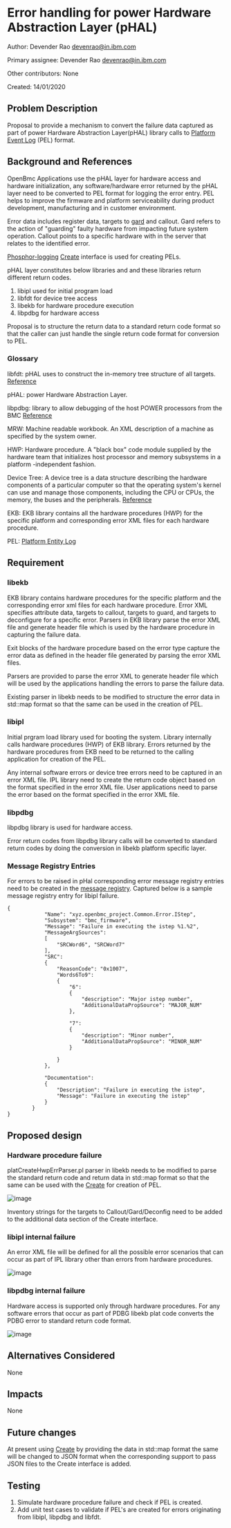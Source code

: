 # Error handling for power Hardware Abstraction Layer (pHAL)

Author:
Devender Rao <devenrao@in.ibm.com> <devenrao>

Primary assignee:
Devender Rao <devenrao@in.ibm.com> <devenrao>

Other contributors:
None

Created:
14/01/2020

## Problem Description
Proposal to provide a mechanism to convert the failure data captured as part
of power Hardware Abstraction Layer(pHAL) library calls to
[Platform Event Log][1] (PEL) format.

## Background and References
OpenBmc Applications use the pHAL layer for hardware access and hardware
initialization, any software/hardware error returned by the pHAL layer need
to be converted to PEL format for logging the error entry. PEL helps to
improve the firmware and platform serviceability during product development,
manufacturing and in customer environment.

Error data includes register data, targets to [gard][2] and callout.
Gard refers to the action of "guarding" faulty hardware from impacting future
system operation. Callout points to a specific hardware with in the server
that relates to the identified error.

[Phosphor-logging][3] [Create][4] interface is used for creating PELs.

pHAL layer constitutes below libraries and and these libraries return
different return codes.
1. libipl used for initial program load
2. libfdt for device tree access
3. libekb for hardware procedure execution
4. libpdbg for hardware access

Proposal is to structure the return data to a standard return code format so
that the caller can just handle the single return code format for conversion
to PEL.

### Glossary
libfdt: pHAL uses to construct the in-memory tree structure of all targets.
[Reference][5]

pHAL: power Hardware Abstraction Layer.

libpdbg: library to allow debugging of the host POWER processors from the BMC
[Reference][6]

MRW: Machine readable workbook. An XML description of a machine as specified
by the system owner.

HWP: Hardware procedure. A "black box" code module supplied by the hardware
team that initializes host processor and memory subsystems in a platform
-independent fashion.

Device Tree: A device tree is a data structure describing the hardware
components of a particular computer so that the operating system's kernel can
use and manage those components, including the CPU or CPUs, the memory, the
buses and the peripherals. [Reference][7]

EKB: EKB library contains all the hardware procedures (HWP) for the specific
platform and corresponding error XML files for each hardware procedure.

PEL: [Platform Entity Log][1]

## Requirement
### libekb
EKB library contains hardware procedures for the specific platform and the
corresponding error xml files for each hardware procedure. Error XML specifies
attribute data, targets to callout, targets to guard, and targets to
deconfigure for a specific error. Parsers in EKB library parse the error XML
file and generate header file which is used by the hardware procedure in
capturing the failure data.

Exit blocks of the hardware procedure based on the error type capture the
error data as defined in the header file generated by parsing the error XML
files.

Parsers are provided to parse the error XML to generate header file which will
be used by the applications handling the errors to parse the failure data.

Existing parser in libekb needs to be modified to structure the error data in
std::map format so that the same can be used in the creation of PEL.

### libipl
Initial prgram load library used for booting the system. Library internally
calls hardware procedures (HWP) of EKB library. Errors returned by the
hardware procedures from EKB need to be returned to the calling application
for creation of the PEL.

Any internal software errors or device tree errors need to be captured in an
error XML file. IPL library need to create the return code object based on the
format specified in the error XML file. User applications need to parse the
error based on the format specified in the error XML file.

### libpdbg
libpdbg library is used for hardware access.

Error return codes from libpdbg library calls will be converted to standard
return codes by doing the conversion in libekb platform specific layer.

### Message Registry Entries
For errors to be raised in pHal corresponding error message registry entries
need to be created in the [message registry][8].
Captured below is a sample message registry entry for libipl failure.

```
{
            "Name": "xyz.openbmc_project.Common.Error.IStep",
            "Subsystem": "bmc_firmware",
            "Message": "Failure in executing the istep %1.%2",
            "MessageArgSources":
            [
                "SRCWord6", "SRCWord7"
            ],
            "SRC":
            {
                "ReasonCode": "0x1007",
                "Words6To9":
                {
                    "6":
                    {
                        "description": "Major istep number",
                        "AdditionalDataPropSource": "MAJOR_NUM"
                    },

                    "7":
                    {
                        "description": "Minor number",
                        "AdditionalDataPropSource": "MINOR_NUM"
                    }

                }
            },

            "Documentation":
            {
                "Description": "Failure in executing the istep",
                "Message": "Failure in executing the istep"
            }
        }
}
```

## Proposed design
### Hardware procedure failure
platCreateHwpErrParser.pl parser in libekb needs to be modified to parse the
standard return code and return data in std::map format so that the same can
be used with the [Create][4] for creation of PEL.

![image](https://user-images.githubusercontent.com/26330444/72326377-21218400-36d5-11ea-817c-1043e81b0162.png)

Inventory strings for the targets to Callout/Gard/Deconfig need to be added to
the additional data section of the Create interface.

### libipl internal failure
An error XML file will be defined for all the possible error scenarios that
can occur as part of IPL library other than errors from hardware procedures.

![image](https://user-images.githubusercontent.com/26330444/72326569-6cd42d80-36d5-11ea-8df0-e6eac8bb4522.png)

### libpdbg internal failure
Hardware access is supported only through hardware procedures. For any
software errors that occur as part of PDBG libekb plat code converts the PDBG
error to standard return code format.

![image](https://user-images.githubusercontent.com/26330444/72326642-8f664680-36d5-11ea-8d56-63367acf739c.png)

## Alternatives Considered
None

## Impacts
None

## Future changes
At present using [Create][4] by providing the data in std::map format the same
will be changed to JSON format when the corresponding support to pass JSON
files to the Create interface is added.

## Testing
1. Simulate hardware procedure failure and check if PEL is created.
2. Add unit test cases to validate if PEL's are created for errors
originating from libipl, libpdbg and libfdt.

[1]: (https://github.com/openbmc/phosphor-logging/blob/master/extensions/openpower-pels/README.md)
[2]: (https://gerrit.openbmc-project.xyz/#/c/openbmc/docs/+/27804/2/designs/gard_on_bmc.md)
[3]: (https://github.com/openbmc/phosphor-logging)
[4]: (https://github.com/openbmc/phosphor-dbus-interfaces/blob/master/xyz/openbmc_project/Logging/Create.interface.yaml)
[5]: (https://github.com/dgibson/dtc)
[6]: (https://github.com/open-power/pdbg)
[7]: (https://elinux.org/Device_Tree_Reference)
[8]: (https://github.com/openbmc/phosphor-logging/blob/master/extensions/openpower-pels/registry/message_registry.json)

